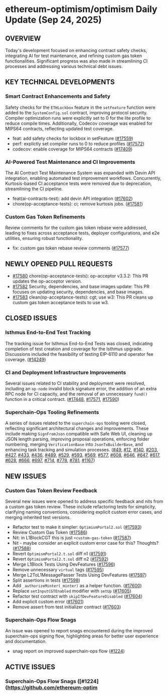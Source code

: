 # ethereum-optimism/optimism Daily Update (Sep 24, 2025)

## OVERVIEW 
Today's development focused on enhancing contract safety checks, integrating AI for test maintenance, and refining custom gas token functionalities. Significant progress was also made in streamlining CI processes and addressing various technical debt issues.

## KEY TECHNICAL DEVELOPMENTS

### Smart Contract Enhancements and Safety
Safety checks for the `ETHLockbox` feature in the `setFeature` function were added to the `SystemConfig.sol` contract, improving protocol security. Compiler optimization runs were explicitly set to 0 for the lite profile to reduce compile times. Additionally, Codecov coverage was enabled for MIPS64 contracts, reflecting updated test coverage.
- feat: add safety checks for lockbox in setFeature ([#17559](https://github.com/ethereum-optimism/optimism/pull/17559))
- perf: explictly set compiler runs to 0 to reduce profiles ([#17572](https://github.com/ethereum-optimism/optimism/pull/17572))
- codecov: enable coverage for MIPS64 contracts ([#17409](https://github.com/ethereum-optimism/optimism/pull/17409))

### AI-Powered Test Maintenance and CI Improvements
The AI Contract Test Maintenance System was expanded with Devin API integration, enabling automated test improvement workflows. Concurrently, Kurtosis-based CI acceptance tests were removed due to deprecation, streamlining the CI pipeline.
- feat(ai-contracts-test): add devin API integration ([#17602](https://github.com/ethereum-optimism/optimism/pull/17602))
- chore(op-acceptance-tests): ci; remove kurtosis jobs. ([#17581](https://github.com/ethereum-optimism/optimism/pull/17581))

### Custom Gas Token Refinements
Review comments for the custom gas token rebase were addressed, leading to fixes across acceptance tests, deployer configurations, and e2e utilities, ensuring robust functionality.
- fix: custom gas token rebase review comments ([#17577](https://github.com/ethereum-optimism/optimism/pull/17577))

## NEWLY OPENED PULL REQUESTS
- [#17580](https://github.com/ethereum-optimism/optimism/pull/17580) chore(op-acceptance-tests): op-acceptor v3.3.2: This PR updates the op-acceptor version.
- [#17582](https://github.com/ethereum-optimism/optimism/pull/17582) Security, dependencies, and base images update: This PR focuses on updating security, dependencies, and base images.
- [#17583](https://github.com/ethereum-optimism/optimism/pull/17583) clean(op-acceptance-tests): cgt; use w3: This PR cleans up custom gas token acceptance tests to use w3.

## CLOSED ISSUES

### Isthmus End-to-End Test Tracking
The tracking issue for Isthmus End-to-End Tests was closed, indicating completion of test creation and coverage for the Isthmus upgrade. Discussions included the feasibility of testing EIP-6110 and operator fee coverage. ([#14249](https://github.com/ethereum-optimism/optimism/issues/14249))

### CI and Deployment Infrastructure Improvements
Several issues related to CI stability and deployment were resolved, including an `op-node` invalid block signature error, the addition of an extra RPC node for CI capacity, and the removal of an unnecessary `fund()` function in a critical contract. ([#17448](https://github.com/ethereum-optimism/optimism/issues/17448), [#17571](https://github.com/ethereum-optimism/optimism/issues/17571), [#17590](https://github.com/ethereum-optimism/optimism/issues/17590))

### Superchain-Ops Tooling Refinements
A series of issues related to the `superchain-ops` tooling were closed, reflecting significant architectural changes and improvements. These include making `SignFromJson` compatible with Safe Web UI, cleaning up JSON length parsing, improving proposal operations, enforcing folder numbering, merging `VerificationBase` into `JsonTxBuilderBase`, and enhancing task tracking and simulation processes. ([#49](https://github.com/ethereum-optimism/optimism/issues/49), [#12](https://github.com/ethereum-optimism/optimism/issues/12), [#140](https://github.com/ethereum-optimism/optimism/issues/140), [#203](https://github.com/ethereum-optimism/optimism/issues/203), [#427](https://github.com/ethereum-optimism/optimism/issues/427), [#433](https://github.com/ethereum-optimism/optimism/issues/433), [#436](https://github.com/ethereum-optimism/optimism/issues/436), [#489](https://github.com/ethereum-optimism/optimism/issues/489), [#529](https://github.com/ethereum-optimism/optimism/issues/529), [#593](https://github.com/ethereum-optimism/optimism/issues/593), [#569](https://github.com/ethereum-optimism/optimism/issues/569), [#577](https://github.com/ethereum-optimism/optimism/issues/577), [#608](https://github.com/ethereum-optimism/optimism/issues/608), [#646](https://github.com/ethereum-optimism/optimism/issues/646), [#647](https://github.com/ethereum-optimism/optimism/issues/647), [#617](https://github.com/ethereum-optimism/optimism/issues/617), [#628](https://github.com/ethereum-optimism/optimism/issues/628), [#666](https://github.com/ethereum-optimism/optimism/issues/666), [#697](https://github.com/ethereum-optimism/optimism/issues/697), [#714](https://github.com/ethereum-optimism/optimism/issues/714), [#778](https://github.com/ethereum-optimism/optimism/issues/778), [#781](https://github.com/ethereum-optimism/optimism/issues/781), [#1167](https://github.com/ethereum-optimism/optimism/issues/1167))

## NEW ISSUES

### Custom Gas Token Review Feedback
Several new issues were opened to address specific feedback and nits from a custom gas token review. These include refactoring tests for simplicity, clarifying naming conventions, considering explicit custom error cases, and merging inherited test versions.
- Refactor test to make it simpler: `OptimismPortal2.sol` ([#17593](https://github.com/ethereum-optimism/optimism/issues/17593))
- Review Custom Gas Token ([#17586](https://github.com/ethereum-optimism/optimism/issues/17586))
- Nit: in L1BlockCGT this is just `+custom-gas-token` ([#17587](https://github.com/ethereum-optimism/optimism/issues/17587))
- Nit - maybe consider an explicit custom error case for this? Thoughts? ([#17588](https://github.com/ethereum-optimism/optimism/issues/17588))
- Revert `OptimismPortal2.t.sol` diff n1 ([#17591](https://github.com/ethereum-optimism/optimism/issues/17591))
- Revert `OptimismPortal2.t.sol` diff n2 ([#17592](https://github.com/ethereum-optimism/optimism/issues/17592))
- Merge L1Block Tests Using DevFeatures ([#17596](https://github.com/ethereum-optimism/optimism/issues/17596))
- Remove unnecessary `virtual` tags ([#17595](https://github.com/ethereum-optimism/optimism/issues/17595))
- Merge L2ToL1MessagePasser Tests Using DevFeatures ([#17597](https://github.com/ethereum-optimism/optimism/issues/17597))
- Split assertions in tests ([#17598](https://github.com/ethereum-optimism/optimism/issues/17598))
- Add `_authorizeMinter(_minter)` as a helper function. ([#17600](https://github.com/ethereum-optimism/optimism/issues/17600))
- Replace `setInputCGTEnabled` modifier with `setUp` ([#17605](https://github.com/ethereum-optimism/optimism/issues/17605))
- Refactor test contract with `skipIfDevFeatureDisabled` ([#17604](https://github.com/ethereum-optimism/optimism/issues/17604))
- Add explicit custom error ([#17601](https://github.com/ethereum-optimism/optimism/issues/17601))
- Remove assert from test initializer contract ([#17603](https://github.com/ethereum-optimism/optimism/issues/17603))

### Superchain-Ops Flow Snags
An issue was opened to report snags encountered during the improved superchain-ops signing flow, highlighting areas for better user experience and documentation.
- snag report on improved superchain-ops flow ([#1224](https://github.com/ethereum-optimism/optimism/issues/1224))

## ACTIVE ISSUES

### Superchain-Ops Flow Snags ([#1224](https://github.com/ethereum-optim